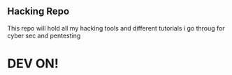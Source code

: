 ## Hacking Repo

This repo will hold all my hacking tools and different tutorials i go throug for cyber sec and pentesting

# DEV ON!